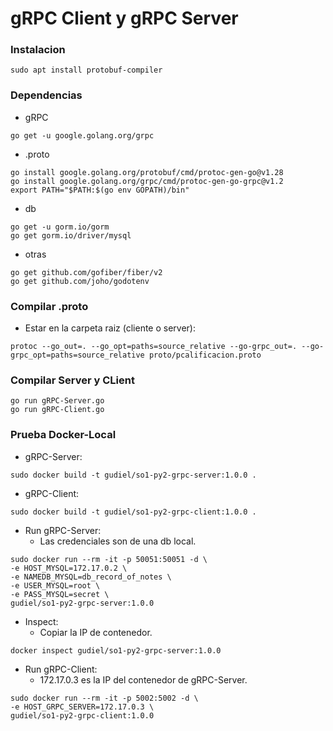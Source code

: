 # gRPC Client y gRPC Server

### Instalacion

```
sudo apt install protobuf-compiler
```

### Dependencias

* gRPC

```
go get -u google.golang.org/grpc
```

* .proto

```
go install google.golang.org/protobuf/cmd/protoc-gen-go@v1.28
go install google.golang.org/grpc/cmd/protoc-gen-go-grpc@v1.2
export PATH="$PATH:$(go env GOPATH)/bin"
```

* db

```
go get -u gorm.io/gorm 
go get gorm.io/driver/mysql
```

* otras

```
go get github.com/gofiber/fiber/v2
go get github.com/joho/godotenv
```

### Compilar .proto

* Estar en la carpeta raiz (cliente o server):

```
protoc --go_out=. --go_opt=paths=source_relative --go-grpc_out=. --go-grpc_opt=paths=source_relative proto/pcalificacion.proto
```

### Compilar Server y CLient

```
go run gRPC-Server.go
go run gRPC-Client.go
```

### Prueba Docker-Local

* gRPC-Server:

```
sudo docker build -t gudiel/so1-py2-grpc-server:1.0.0 .
```

* gRPC-Client:

```
sudo docker build -t gudiel/so1-py2-grpc-client:1.0.0 .
```

* Run gRPC-Server:
    * Las credenciales son de una db local.

```
sudo docker run --rm -it -p 50051:50051 -d \
-e HOST_MYSQL=172.17.0.2 \
-e NAMEDB_MYSQL=db_record_of_notes \
-e USER_MYSQL=root \
-e PASS_MYSQL=secret \
gudiel/so1-py2-grpc-server:1.0.0
```

* Inspect:
    * Copiar la IP de contenedor.

```
docker inspect gudiel/so1-py2-grpc-server:1.0.0
```

* Run gRPC-Client:
    * 172.17.0.3 es la IP del contenedor de gRPC-Server.

```
sudo docker run --rm -it -p 5002:5002 -d \
-e HOST_GRPC_SERVER=172.17.0.3 \
gudiel/so1-py2-grpc-client:1.0.0
```